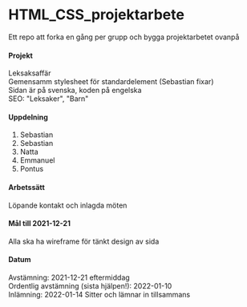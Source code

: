 # HTML_CSS_projektarbete
Ett repo att forka en gång per grupp och bygga projektarbetet ovanpå

#### Projekt
Leksaksaffär
<br>
Gemensamm stylesheet för standardelement (Sebastian fixar)
<br>
Sidan är på svenska, koden på engelska
<br>
SEO: "Leksaker", "Barn"

#### Uppdelning
1. Sebastian
2. Sebastian
3. Natta
4. Emmanuel
5. Pontus

#### Arbetssätt
Löpande kontakt och inlagda möten

#### Mål till 2021-12-21
Alla ska ha wireframe för tänkt design av sida

#### Datum
Avstämning: 2021-12-21 eftermiddag
<br>
Ordentlig avstämning (sista hjälpen!): 2022-01-10
<br>
Inlämning: 2022-01-14 Sitter och lämnar in tillsammans
